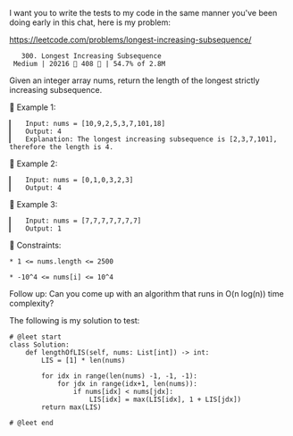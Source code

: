 I want you to write the tests to my code in the same manner you've been doing early in this chat, here is my problem:

https://leetcode.com/problems/longest-increasing-subsequence/
                        
       300. Longest Increasing Subsequence
     Medium | 20216  408  | 54.7% of 2.8M



Given an integer array nums, return the length of the longest strictly increasing subsequence.



󰛨 Example 1:

	▎	Input: nums = [10,9,2,5,3,7,101,18]
	▎	Output: 4
	▎	Explanation: The longest increasing subsequence is [2,3,7,101], therefore the length is 4.

󰛨 Example 2:

	▎	Input: nums = [0,1,0,3,2,3]
	▎	Output: 4

󰛨 Example 3:

	▎	Input: nums = [7,7,7,7,7,7,7]
	▎	Output: 1



 Constraints:

	* 1 <= nums.length <= 2500
	
	* -10^4 <= nums[i] <= 10^4



Follow up: Can you come up with an algorithm that runs in O(n log(n)) time complexity?










The following is my solution to test:
```
# @leet start
class Solution:
    def lengthOfLIS(self, nums: List[int]) -> int:
        LIS = [1] * len(nums)

        for idx in range(len(nums) -1, -1, -1):
            for jdx in range(idx+1, len(nums)):
                if nums[idx] < nums[jdx]:
                    LIS[idx] = max(LIS[idx], 1 + LIS[jdx])
        return max(LIS)
        
# @leet end
```
